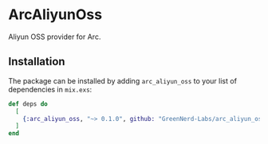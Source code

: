 # ArcAliyunOss

Aliyun OSS provider for Arc.

## Installation

The package can be installed
by adding `arc_aliyun_oss` to your list of dependencies in `mix.exs`:

```elixir
def deps do
  [
    {:arc_aliyun_oss, "~> 0.1.0", github: "GreenNerd-Labs/arc_aliyun_oss"}
  ]
end
```
